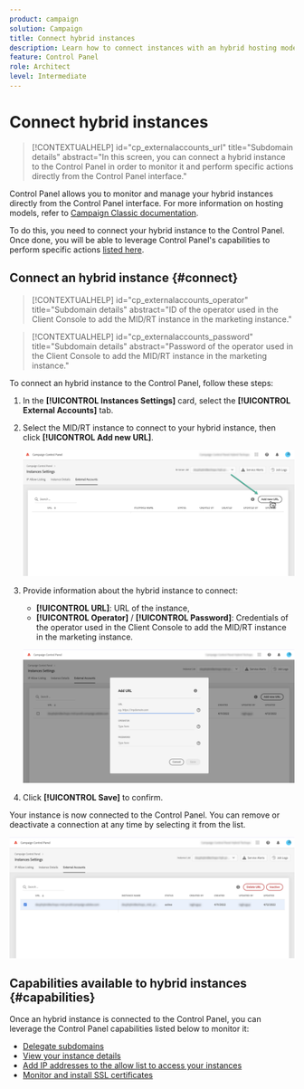 ```yaml
---
product: campaign
solution: Campaign 
title: Connect hybrid instances
description: Learn how to connect instances with an hybrid hosting model to Control Panel
feature: Control Panel
role: Architect
level: Intermediate
---
```


# Connect hybrid instances

>[!CONTEXTUALHELP]
>id="cp_externalaccounts_url"
>title="Subdomain details"
>abstract="In this screen, you can connect a hybrid instance to the Control Panel in order to monitor it and perform specific actions directly from the Control Panel interface."

Control Panel allows you to monitor and manage your hybrid instances directly from the Control Panel interface. For more information on  hosting models, refer to [Campaign Classic documentation](https://experienceleague.adobe.com/docs/campaign-classic/using/installing-campaign-classic/architecture-and-hosting-models/hosting-models-lp/hosting-models.html).

To do this, you need to connect your hybrid instance to the Control Panel. Once done, you will be able to leverage Control Panel's capabilities to perform specific actions [listed here](#capabilities).

## Connect an hybrid instance {#connect}

>[!CONTEXTUALHELP]
>id="cp_externalaccounts_operator"
>title="Subdomain details"
>abstract="ID of the operator used in the Client Console to add the MID/RT instance in the marketing instance."

>[!CONTEXTUALHELP]
>id="cp_externalaccounts_password"
>title="Subdomain details"
>abstract="Password of the operator used in the Client Console to add the MID/RT instance in the marketing instance."

To connect an hybrid instance to the Control Panel, follow these steps:

1. In the **[!UICONTROL Instances Settings]** card, select the **[!UICONTROL External Accounts]** tab.

1. Select the MID/RT instance to connect to your hybrid instance, then click **[!UICONTROL Add new URL]**.

    ![](assets/external-account-addbutton.png)

1. Provide information about the hybrid instance to connect:

    * **[!UICONTROL URL]**: URL of the instance,
    * **[!UICONTROL Operator]** / **[!UICONTROL Password]**: Credentials of the operator used in the Client Console to add the MID/RT instance in the marketing instance.

    ![](assets/external-account-add.png)

1. Click **[!UICONTROL Save]** to confirm.

Your instance is now connected to the Control Panel. You can remove or deactivate a connection at any time by selecting it from the list.

![](assets/external-account-edit.png)

## Capabilities available to hybrid instances {#capabilities}

Once an hybrid instance is connected to the Control Panel, you can leverage the Control Panel capabilities listed below to monitor it:

* [Delegate subdomains](../../subdomains-certificates/using/setting-up-new-subdomain.md)
* [View your instance details](../../instances-settings/using/instance-details.md)
* [Add IP addresses to the allow list to access your instances](../../instances-settings/using/ip-allow-listing-instance-access.md)
* [Monitor and install SSL certificates](../../subdomains-certificates/using/monitoring-ssl-certificates.md)
